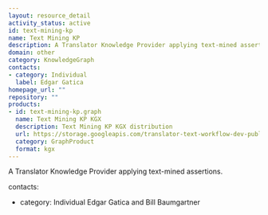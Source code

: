 ```yaml
---
layout: resource_detail
activity_status: active
id: text-mining-kp
name: Text Mining KP
description: A Translator Knowledge Provider applying text-mined assertions.
domain: other
category: KnowledgeGraph
contacts:
- category: Individual
  label: Edgar Gatica
homepage_url: ""
repository: ""
products:
- id: text-mining-kp.graph
  name: Text Mining KP KGX
  description: Text Mining KP KGX distribution
  url: https://storage.googleapis.com/translator-text-workflow-dev-public/kgx/UniProt/targeted_assertions.tar.gz
  category: GraphProduct
  format: kgx
---
```


A Translator Knowledge Provider applying text-mined assertions.

contacts:
- category: Individual
 Edgar Gatica and Bill Baumgartner
